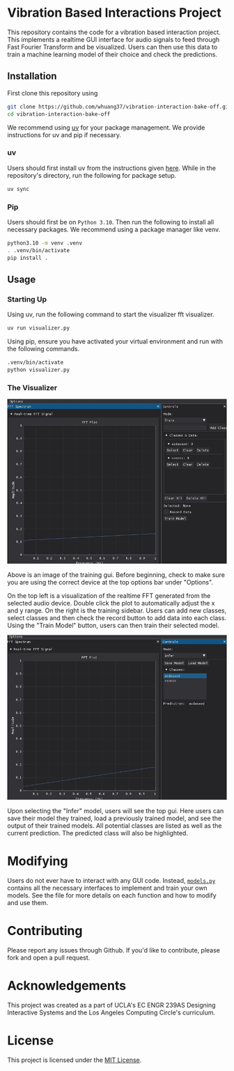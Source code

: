 # Vibration Based Interactions Project

This repository contains the code for a vibration based interaction project. This implements a realtime GUI interface for audio signals to feed through Fast Fourier Transform and be visualized. Users can then use this data to train a machine learning model of their choice and check the predictions.

## Installation

First clone this repository using

```bash
git clone https://github.com/whuang37/vibration-interaction-bake-off.git
cd vibration-interaction-bake-off
```

We recommend using [uv](https://docs.astral.sh/uv/) for your package management. We provide instructions for uv and pip if necessary.

### uv

Users should first install uv from the instructions given [here](https://docs.astral.sh/uv/getting-started/installation/). While in the repository's directory, run the following for package setup.

```bash
uv sync
```

### Pip

Users should first be on ```Python 3.10```. Then run the following to install all necessary packages. We recommend using a package manager like venv.

```bash
python3.10 -m venv .venv
. .venv/bin/activate
pip install .
```

## Usage

### Starting Up
Using uv, run the following command to start the visualizer fft visualizer.

```bash
uv run visualizer.py
```

Using pip, ensure you have activated your virtual environment and run with the following commands.

```bash
.venv/bin/activate
python visualizer.py
```

### The Visualizer

![The training gui.](assets/train_gui.jpg)

Above is an image of the training gui. Before beginning, check to make sure you are using the correct device at the top options bar under "Options".

On the top left is a visualization of the realtime FFT generated from the selected audio device. Double click the plot to automatically adjust the x and y range. On the right is the training sidebar. Users can add new classes, select classes and then check the record button to add data into each class. Using the "Train Model" button, users can then train their selected model.

![The inference gui.](assets/infer_gui.jpg)

Upon selecting the "Infer" model, users will see the top gui. Here users can save their model they trained, load a previously trained model, and see the output of their trained models. All potential classes are listed as well as the current prediction. The predicted class will also be highlighted.

# Modifying

Users do not ever have to interact with any GUI code. Instead, [```models.py```](models.py) contains all the necessary interfaces to implement and train your own models. See the file for more details on each function and how to modify and use them.

# Contributing

Please report any issues through Github. If you'd like to contribute, please fork and open a pull request.

# Acknowledgements

This project was created as a part of UCLA's EC ENGR 239AS Designing Interactive Systems and the Los Angeles Computing Circle's curriculum.

# License

This project is licensed under the [MIT License](LICENSE).
